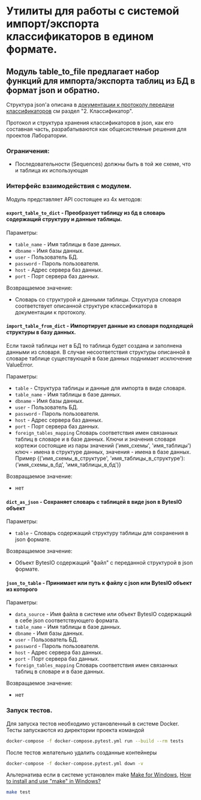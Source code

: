 # Утилиты для работы с системой импорт/экспорта классификаторов в едином формате.
## Модуль table_to_file предлагает набор функций для импорта/экспорта таблиц из БД в формат json и обратно.
Структура json'а описана в [документации к протоколу передачи классификаторов](https://docs.google.com/document/d/1XU7UtD5oosbDpONwQqgiNW-qEnEAXwVVloymeKhN6uA/edit?usp=sharing) см раздел "2. Классификатор".

Протокол и структура хранения классификаторов в json, как его составная часть, разрабатываются как общесистемные решения для проектов Лаборатории.

### Ограничения: 
* Последовательности (Sequences) должны быть в той же схеме, что и таблица их использующая

### Интерфейс взаимодействия с модулем.
Модуль представляет API состоящее из 4х методов:
#### `export_table_to_dict` - Преобразует таблицу из бд в словарь содержащий структуру и данные таблицы.
    
Параметры:
* `table_name` - Имя таблицы в базе данных. 
* `dbname` - Имя базы данных. 
* `user` - Пользователь БД. 
* `password` - Пароль пользователя. 
* `host` - Адрес сервера баз данных. 
* `port` - Порт сервера баз данных.
  
Возвращаемое значение:
* Словарь со структурой и данными таблицы. Структура словаря соответствует описанной структуре классификатора в документации к протоколу.

#### `import_table_from_dict` - Импортирует данные из словаря подходящей структуры в базу данных. 
Если такой таблицы нет в БД то таблица будет создана и заполнена данными из словаря. В случае несоответствия структуры описанной в словаре таблице существующей в базе данных поднимает исключение ValueError.
  
Параметры:
* `table` - Структура таблицы и данные для импорта в виде словаря. 
* `table_name` - Имя таблицы в базе данных. 
* `dbname` - Имя базы данных. 
* `user` - Пользователь БД. 
* `password` - Пароль пользователя. 
* `host` - Адрес сервера баз данных.
* `port` - Порт сервера баз данных.
* `foreign_tables_mapping` Словарь соответствия имен связанных таблиц в словаре и в базе данных. Ключи и значения словаря кортежи состоящие из пары значений ('имя_схемы', 'имя_таблицы') ключ - имена в структуре данных, значения - имена в базе данных. Пример {('имя_схемы_в_структуре', 'имя_таблицы_в_структуре'): ('имя_схемы_в_бд', 'имя_таблицы_в_бд')}
  
Возвращаемое значение:
* нет
    
#### `dict_as_json` - Сохраняет словарь с таблицей в виде json в BytesIO объект

Параметры:
* `table` - Словарь содержащий структуру таблицы для сохранения в json формате.
  
Возвращаемое значение:
* Объект BytesIO содержащий "файл" с переданной структурой в json формате.

#### `json_to_table` - Принимает или путь к файлу с json или BytesIO объект из которого 
 
Параметры:
* `data_source` - Имя файла в системе или объект BytesIO содержащий в себе json соответствующего формата.
* `table_name` - Имя таблицы в базе данных. 
* `dbname` - Имя базы данных. 
* `user` - Пользователь БД.
* `password` - Пароль пользователя. 
* `host` - Адрес сервера баз данных.
* `port` - Порт сервера баз данных.
* `foreign_tables_mapping` Словарь соответствия имен связанных таблиц в словаре и в базе данных.
  
Возвращаемое значение: 
* нет

### Запуск тестов.

Для запуска тестов необходимо установленный в системе Docker.
Тесты запускаются из директории проекта командой 
```bash
docker-compose -f docker-compose.pytest.yml run --build --rm tests
```
После тестов желательно удалить созданные контейнеры 
```bash
docker-compose -f docker-compose.pytest.yml down -v
```
Альтернатива если в системе установлен make [Make for Windows](https://gnuwin32.sourceforge.net/packages/make.htm), [How to install and use "make" in Windows?](https://stackoverflow.com/questions/32127524/how-to-install-and-use-make-in-windows)
```bash
make test
```
